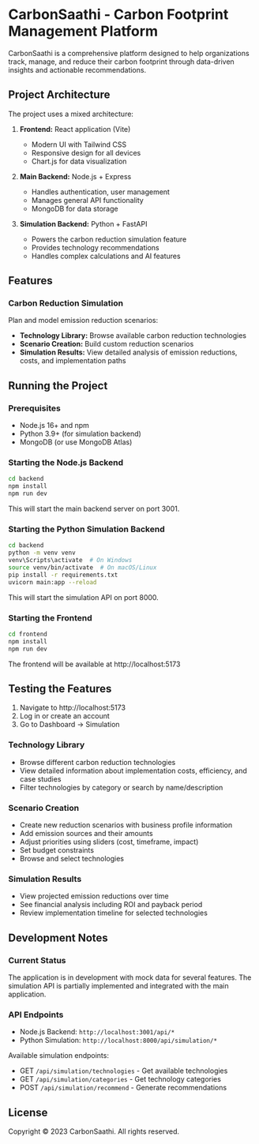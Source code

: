 # CarbonSaathi - Carbon Footprint Management Platform

CarbonSaathi is a comprehensive platform designed to help organizations track, manage, and reduce their carbon footprint through data-driven insights and actionable recommendations.

## Project Architecture

The project uses a mixed architecture:

1. **Frontend:** React application (Vite)
   - Modern UI with Tailwind CSS
   - Responsive design for all devices
   - Chart.js for data visualization

2. **Main Backend:** Node.js + Express
   - Handles authentication, user management
   - Manages general API functionality
   - MongoDB for data storage

3. **Simulation Backend:** Python + FastAPI
   - Powers the carbon reduction simulation feature
   - Provides technology recommendations
   - Handles complex calculations and AI features

## Features

### Carbon Reduction Simulation

Plan and model emission reduction scenarios:

- **Technology Library:** Browse available carbon reduction technologies
- **Scenario Creation:** Build custom reduction scenarios
- **Simulation Results:** View detailed analysis of emission reductions, costs, and implementation paths

## Running the Project

### Prerequisites

- Node.js 16+ and npm
- Python 3.9+ (for simulation backend)
- MongoDB (or use MongoDB Atlas)

### Starting the Node.js Backend

```bash
cd backend
npm install
npm run dev
```

This will start the main backend server on port 3001.

### Starting the Python Simulation Backend

```bash
cd backend
python -m venv venv
venv\Scripts\activate  # On Windows
source venv/bin/activate  # On macOS/Linux
pip install -r requirements.txt
uvicorn main:app --reload
```

This will start the simulation API on port 8000.

### Starting the Frontend

```bash
cd frontend
npm install
npm run dev
```

The frontend will be available at http://localhost:5173

## Testing the Features

1. Navigate to http://localhost:5173
2. Log in or create an account
3. Go to Dashboard → Simulation

### Technology Library
- Browse different carbon reduction technologies
- View detailed information about implementation costs, efficiency, and case studies
- Filter technologies by category or search by name/description

### Scenario Creation
- Create new reduction scenarios with business profile information
- Add emission sources and their amounts
- Adjust priorities using sliders (cost, timeframe, impact)
- Set budget constraints
- Browse and select technologies

### Simulation Results
- View projected emission reductions over time
- See financial analysis including ROI and payback period
- Review implementation timeline for selected technologies

## Development Notes

### Current Status

The application is in development with mock data for several features. The simulation API is partially implemented and integrated with the main application.

### API Endpoints

- Node.js Backend: `http://localhost:3001/api/*`
- Python Simulation: `http://localhost:8000/api/simulation/*`

Available simulation endpoints:
- GET `/api/simulation/technologies` - Get available technologies
- GET `/api/simulation/categories` - Get technology categories
- POST `/api/simulation/recommend` - Generate recommendations

## License

Copyright © 2023 CarbonSaathi. All rights reserved. 